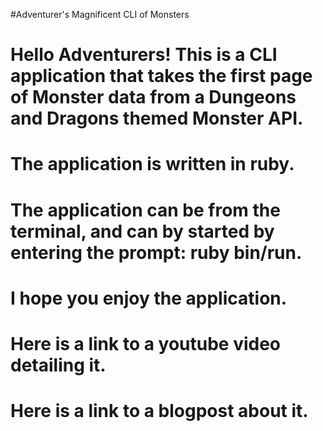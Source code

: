 #Adventurer's Magnificent CLI of Monsters

# Hello Adventurers! This is a CLI application that takes the first page of Monster data from a Dungeons and Dragons themed Monster API.

# The application is written in ruby.

# The application can be from the terminal, and can by started by entering the prompt: ruby bin/run.

# I hope you enjoy the application.

# Here is a link to a youtube video detailing it.

# Here is a link to a blogpost about it.
